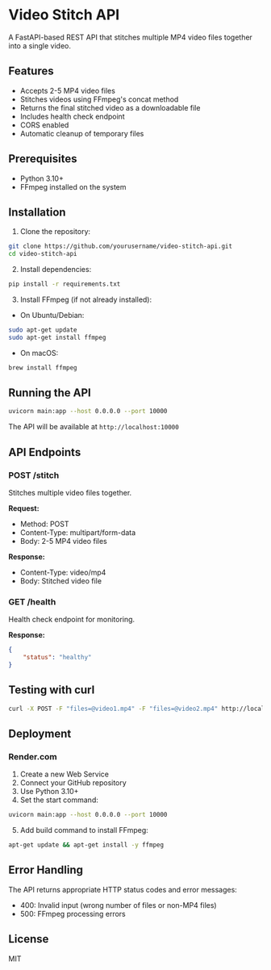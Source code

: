 # Video Stitch API

A FastAPI-based REST API that stitches multiple MP4 video files together into a single video.

## Features

- Accepts 2-5 MP4 video files
- Stitches videos using FFmpeg's concat method
- Returns the final stitched video as a downloadable file
- Includes health check endpoint
- CORS enabled
- Automatic cleanup of temporary files

## Prerequisites

- Python 3.10+
- FFmpeg installed on the system

## Installation

1. Clone the repository:
```bash
git clone https://github.com/yourusername/video-stitch-api.git
cd video-stitch-api
```

2. Install dependencies:
```bash
pip install -r requirements.txt
```

3. Install FFmpeg (if not already installed):
- On Ubuntu/Debian:
```bash
sudo apt-get update
sudo apt-get install ffmpeg
```
- On macOS:
```bash
brew install ffmpeg
```

## Running the API

```bash
uvicorn main:app --host 0.0.0.0 --port 10000
```

The API will be available at `http://localhost:10000`

## API Endpoints

### POST /stitch
Stitches multiple video files together.

**Request:**
- Method: POST
- Content-Type: multipart/form-data
- Body: 2-5 MP4 video files

**Response:**
- Content-Type: video/mp4
- Body: Stitched video file

### GET /health
Health check endpoint for monitoring.

**Response:**
```json
{
    "status": "healthy"
}
```

## Testing with curl

```bash
curl -X POST -F "files=@video1.mp4" -F "files=@video2.mp4" http://localhost:10000/stitch --output stitched_video.mp4
```

## Deployment

### Render.com

1. Create a new Web Service
2. Connect your GitHub repository
3. Use Python 3.10+
4. Set the start command:
```bash
uvicorn main:app --host 0.0.0.0 --port 10000
```
5. Add build command to install FFmpeg:
```bash
apt-get update && apt-get install -y ffmpeg
```

## Error Handling

The API returns appropriate HTTP status codes and error messages:
- 400: Invalid input (wrong number of files or non-MP4 files)
- 500: FFmpeg processing errors

## License

MIT 